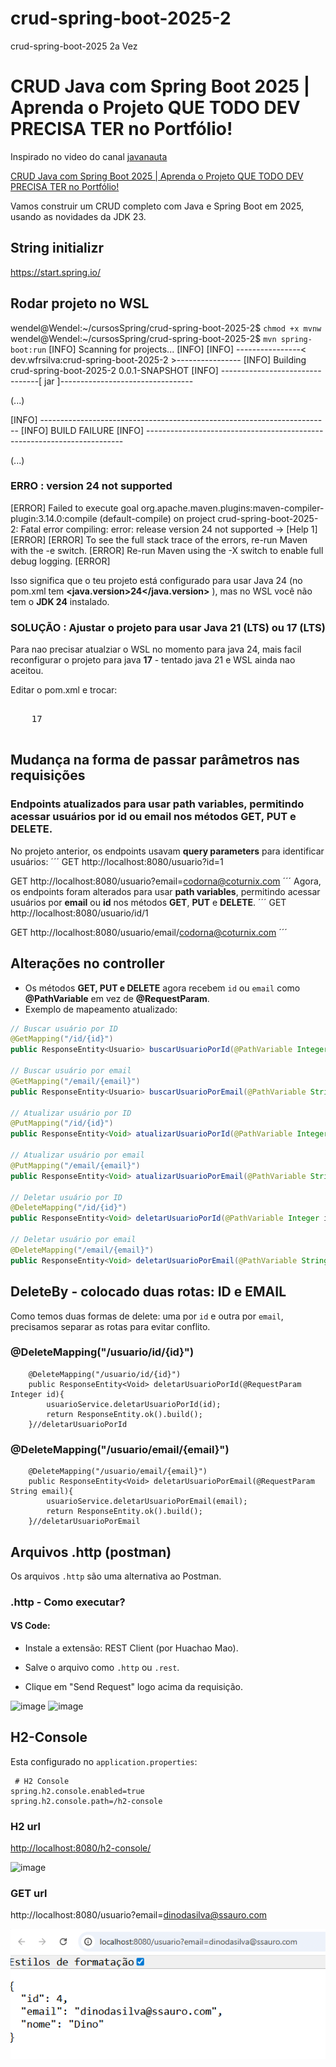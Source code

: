 # crud-spring-boot-2025-2
crud-spring-boot-2025 2a Vez


# CRUD Java com Spring Boot 2025 | Aprenda o Projeto QUE TODO DEV PRECISA TER no Portfólio!

Inspirado no video do canal [javanauta](https://www.youtube.com/@javanauta)

[CRUD Java com Spring Boot 2025 | Aprenda o Projeto QUE TODO DEV PRECISA TER no Portfólio!](https://www.youtube.com/watch?v=yW7RrWfUeHE&list=PLVH4zxtGfwkPZfp2TGTI7yF0erKGBXozX)

Vamos construir um CRUD completo com Java e Spring Boot em 2025, usando as novidades da JDK 23.

## String initializr

https://start.spring.io/


## Rodar projeto no WSL

wendel@Wendel:~/cursosSpring/crud-spring-boot-2025-2$ ```chmod +x mvnw```
wendel@Wendel:~/cursosSpring/crud-spring-boot-2025-2$ ```mvn spring-boot:run```
[INFO] Scanning for projects...
[INFO]
[INFO] ----------------< dev.wfrsilva:crud-spring-boot-2025-2 >----------------
[INFO] Building crud-spring-boot-2025-2 0.0.1-SNAPSHOT
[INFO] --------------------------------[ jar ]---------------------------------

(...)

[INFO] ------------------------------------------------------------------------
[INFO] BUILD FAILURE
[INFO] ------------------------------------------------------------------------

(...)

 ### ERRO : version 24 not supported

[ERROR] Failed to execute goal org.apache.maven.plugins:maven-compiler-plugin:3.14.0:compile (default-compile) on project crud-spring-boot-2025-2: Fatal error compiling: error: release version 24 not supported -> [Help 1]
[ERROR]
[ERROR] To see the full stack trace of the errors, re-run Maven with the -e switch.
[ERROR] Re-run Maven using the -X switch to enable full debug logging.
[ERROR]


Isso significa que o teu projeto está configurado para usar Java 24 
(no pom.xml tem **<java.version>24</java.version>** ), mas no WSL você não tem o **JDK 24** instalado.

### SOLUÇÃO : Ajustar o projeto para usar Java 21 (LTS) ou 17 (LTS)
Para nao precisar atualziar o WSL no momento para java 24, mais facil reconfigurar o projeto para java **17** - tentado java 21 e WSL ainda nao aceitou.

Editar o pom.xml e trocar:

<pre>
<properties>
    <java.version>17</java.version>
</properties>
</pre>


## Mudança na forma de passar parâmetros nas requisições

### Endpoints atualizados para usar **path variables**, permitindo acessar usuários por **id** ou **email** nos métodos **GET**, **PUT** e **DELETE**.

No projeto anterior, os endpoints usavam **query parameters** para identificar usuários:
´´´
GET http://localhost:8080/usuario?id=1

GET http://localhost:8080/usuario?email=codorna@coturnix.com
´´´
Agora, os endpoints foram alterados para usar **path variables**, permitindo acessar usuários por **email** ou **id** nos métodos **GET**, **PUT** e **DELETE**.
´´´
GET http://localhost:8080/usuario/id/1

GET http://localhost:8080/usuario/email/codorna@coturnix.com
´´´
## Alterações no controller

- Os métodos **GET, PUT e DELETE** agora recebem `id` ou `email` como **@PathVariable** em vez de **@RequestParam**.
- Exemplo de mapeamento atualizado:

```java
// Buscar usuário por ID
@GetMapping("/id/{id}")
public ResponseEntity<Usuario> buscarUsuarioPorId(@PathVariable Integer id)

// Buscar usuário por email
@GetMapping("/email/{email}")
public ResponseEntity<Usuario> buscarUsuarioPorEmail(@PathVariable String email)

// Atualizar usuário por ID
@PutMapping("/id/{id}")
public ResponseEntity<Void> atualizarUsuarioPorId(@PathVariable Integer id, @RequestBody Usuario usuario)

// Atualizar usuário por email
@PutMapping("/email/{email}")
public ResponseEntity<Void> atualizarUsuarioPorEmail(@PathVariable String email, @RequestBody Usuario usuario)

// Deletar usuário por ID
@DeleteMapping("/id/{id}")
public ResponseEntity<Void> deletarUsuarioPorId(@PathVariable Integer id)

// Deletar usuário por email
@DeleteMapping("/email/{email}")
public ResponseEntity<Void> deletarUsuarioPorEmail(@PathVariable String email)
```







## DeleteBy - colocado duas rotas: ID e EMAIL

Como temos duas formas de delete: uma por ```id``` e outra por ```email```, precisamos separar as rotas para evitar conflito.

### @DeleteMapping("/usuario/id/{id}")
```
    @DeleteMapping("/usuario/id/{id}")
    public ResponseEntity<Void> deletarUsuarioPorId(@RequestParam Integer id){
        usuarioService.deletarUsuarioPorId(id);
        return ResponseEntity.ok().build();
    }//deletarUsuarioPorId

```

### @DeleteMapping("/usuario/email/{email}")
```
    @DeleteMapping("/usuario/email/{email}")
    public ResponseEntity<Void> deletarUsuarioPorEmail(@RequestParam String email){
        usuarioService.deletarUsuarioPorEmail(email);
        return ResponseEntity.ok().build();
    }//deletarUsuarioPorEmail
```

## Arquivos .http (postman)

Os arquivos `.http` são uma  alternativa ao Postman.

### .http - Como executar?

#### VS Code:
- Instale a extensão: REST Client (por Huachao Mao).

- Salve o arquivo como `.http` ou `.rest`.

- Clique em "Send Request" logo acima da requisição.

![image](https://github.com/user-attachments/assets/a4e14035-52d7-4df8-b59c-d45f73de2a27)
![image](https://github.com/user-attachments/assets/35b7e72c-159e-4b4b-ab59-32f19f24c8e5)


## H2-Console

Esta configurado no `application.properties`:

```
 # H2 Console
spring.h2.console.enabled=true
spring.h2.console.path=/h2-console 
```

### H2 url

[http://localhost:8080/h2-console/](http://localhost:8080/h2-console/)

![image](https://github.com/user-attachments/assets/a093f4c4-39f5-4413-a6ff-b2b92ae504dd)

### GET url

http://localhost:8080/usuario?email=dinodasilva@ssauro.com

![http://localhost:8080/usuario?email=dinodasilva@ssauro.com](image.png)